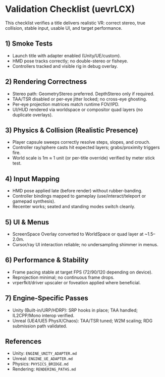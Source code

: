 # Validation Checklist (uevrLCX)

This checklist verifies a title delivers realistic VR: correct stereo, true collision, stable input, usable UI, and target performance.

## 1) Smoke Tests
- Launch title with adapter enabled (Unity/UE/custom).
- HMD pose tracks correctly; no double-stereo or fisheye.
- Controllers tracked and visible rig in debug overlay.

## 2) Rendering Correctness
- Stereo path: GeometryStereo preferred. DepthStereo only if required.
- TAA/TSR disabled or per-eye jitter locked; no cross-eye ghosting.
- Per-eye projection matrices match runtime FOV/IPD.
- UI/HUD rendered via worldspace or compositor quad layers (no duplicate overlays).

## 3) Physics & Collision (Realistic Presence)
- Player capsule sweeps correctly resolve steps, slopes, and crouch.
- Controller ray/sphere casts hit expected layers; grabs/proximity triggers fire.
- World scale is 1m ≈ 1 unit (or per-title override) verified by meter stick test.

## 4) Input Mapping
- HMD pose applied late (before render) without rubber-banding.
- Controller bindings mapped to gameplay (use/interact/teleport or gamepad synthesis).
- Recenter works; seated and standing modes switch cleanly.

## 5) UI & Menus
- ScreenSpace Overlay converted to WorldSpace or quad layer at ~1.5–2.0m.
- Cursor/ray UI interaction reliable; no undersampling shimmer in menus.

## 6) Performance & Stability
- Frame pacing stable at target FPS (72/90/120 depending on device).
- Reprojection minimal; no continuous frame drops.
- vrperfkit/driver upscaler or foveation applied where beneficial.

## 7) Engine-Specific Passes
- Unity (Built-in/URP/HDRP): SRP hooks in place; TAA handled; IL2CPP/Mono interop verified.
- Unreal (UE4/UE5 PhysX/Chaos): TAA/TSR tuned; W2M scaling; RDG submission path validated.

## References
- Unity: `ENGINE_UNITY_ADAPTER.md`
- Unreal: `ENGINE_UE_ADAPTER.md`
- Physics: `PHYSICS_BRIDGE.md`
- Rendering: `RENDERING_PATHS.md`
